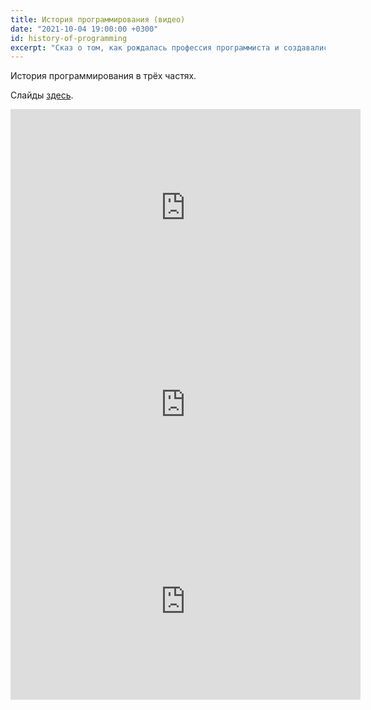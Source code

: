 ```yaml
---
title: История программирования (видео)
date: "2021-10-04 19:00:00 +0300"
id: history-of-programming
excerpt: "Сказ о том, как рождалась профессия программиста и создавались языки программирования."
---
```


История программирования в трёх частях.

Слайды [здесь](/download/history-of-programming.pdf).

<div class="video">
    <iframe width="560" height="315" src="https://www.youtube.com/embed/fbVLz-At9Bo" title="YouTube video player" frameborder="0" allow="accelerometer; autoplay; clipboard-write; encrypted-media; gyroscope; picture-in-picture" allowfullscreen></iframe>
</div>

<div class="video">
    <iframe width="560" height="315" src="https://www.youtube.com/embed/oxPf6nSzkLs" title="YouTube video player" frameborder="0" allow="accelerometer; autoplay; clipboard-write; encrypted-media; gyroscope; picture-in-picture" allowfullscreen></iframe>
</div>

<div class="video">
    <iframe width="560" height="315" src="https://www.youtube.com/embed/xdioF3UzU6w" title="YouTube video player" frameborder="0" allow="accelerometer; autoplay; clipboard-write; encrypted-media; gyroscope; picture-in-picture" allowfullscreen></iframe>
</div>
